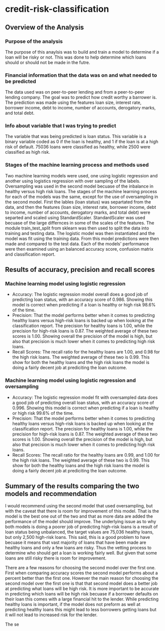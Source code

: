 # credit-risk-classification
## Overview of the Analysis
### Purpose of the analysis
The purpose of this anaylsis was to build and train a model to determine if a loan will be risky or not. This was done to help determine which loans should or should not be made in the futre.
### Financial information that the data was on and what needed to be predicted
The data used was on peer-to-peer lending and from a peer-to-peer lending company. The goal was to predict how credit worthy a barrower is. The prediction was made using the features loan size, interest rate, borrower income, debt to income, number of accounts, derogatory marks, and total debt.
### Info about variable that I was trying to predict
The variable that was being predicted is loan status. This variable is a binary variable coded as 0 if the loan is healthy, and 1 if the loan is at a high risk of default. 75036 loans were classified as healthy, while 2500 were classified as high risk.
### Stages of the machine learning process and methods used
Two machine learning models were used, one using logistic regression and another using logistics regression with over sampling of the labels. Oversampling was used in the second model becuase of the inbalance in healthy versus high risk loans. The stages of the machine learning process for each of the models was the same, except for the use of oversampling in the second model. First the lables (loan status) was separtated from the data, and then the features (loan size, interest rate, borrower income, debt to income, number of accounts, derogatory marks, and total debt) were separted and scaled using StandardScaler. StandardScaler was used becuase of the large differnces in some of the scales of the features. The module train_test_split from sklearn was then used to split the data into training and testing data. The logistic model was then instantiated and the model was fit using the training data. From this model predictions were then made and compared to the test data. Each of the models' performance were then examined using an balanced accuracy score, confusion matrix and classification report.
## Results of accuracy, precision and recall scores
### Machine learning model using logistic regression
* Accuracy: The logistic regression model overall does a good job of predicting loan status, with an accuracy score of 0.986. Showing this model is correct when predicting if a loan is healthy or high risk 98.6% of the time.
* Precision: That the model performs better when it comes to predicting healthy loans versus high-risk loans is backed up when looking at the classification report. The precision for healthy loans is 1.00, while the precision for high-risk loans is 0.87. The weighted average of these two scores is 1.00. Showing overall the precision of the model is high, but also that precision is much lower when it comes to predicting high risk loans.
* Recall Scores: The recall ratio for the healthy loans are 1.00, and 0.98 for the high risk loans. The weighted average of these two is 0.99. This show for both the healthy loans and the high risk loans the model is doing a fairly decent job at prediciting the loan outcome.
### Machine learning model using logistic regression and oversampling
* Accuracy: The logistic regression model fit with oversampled data does a good job of predicting overall loan status, with an accuracy score of 0.996. Showing this model is correct when predicting if a loan is healthy or high risk 99.6% of the time.
* Precision: That the model performs better when it comes to predicting healthy loans versus high-risk loans is backed up when looking at the classification report. The precision for healthy loans is 1.00, while the precision for high-risk loans is 0.87. The weighted average of these two scores is 1.00. Showing overall the precision of the model is high, but also that precision is much lower when it comes to predicting high risk loans.
* Recall Scores: The recall ratio for the healthy loans are 0.99, and 1.00 for the high risk loans. The weighted average of these two is 0.99. This show for both the healthy loans and the high risk loans the model is doing a fairly decent job at prediciting the loan outcome.

## Summary of the results comparing the two models and recommendation
I would recommend using the second model that used oversampling, but with the caveat that there is room for improvement of this model. That is the model is the best one out of the two and that as more data are added the performance of the model should improve. The underlying issue as to why both models is doing a poorer job of predicting high-risk loans is a result of loan status being unbalanced, the target values are 75,036 healthy loans, but only 2,500 high-risk loans. This said, this is a good problem to have becuase it means that vast majority of loans that have been made are healthy loans and only a few loans are risky. Thus the vetting process to determine who should get a loan is working fairly well. But given that some loans are still risky there is room for improvement.

There are a few reasons for choosing the second model over the first one. First when comparing accuracy scores the second model performs about a percent better than the first one. However the main reason for choosing the second model over the first one is that that second model does a better job at predicting what loans will be high risk. It is more important to be accurate in predicting which loans will be high risk becuase if a borrower defaults on their loan this comes with a large financial hit to the lender. While predicting healthy loans is important, if the model does not preform as well at predicting healthy loans this might lead to less borrowers getting loans but it will not lead to increased risk for the lender.

The se
